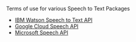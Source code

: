 
Terms of use for various Speech to Text Packages
- [IBM Watson Speech to Text API](IBM-stt-terms.md)
- [Google Cloud Speech API](google-cloud-speech-API.md)
- [Microsoft Speech API](microsoft-speech-API.md)
